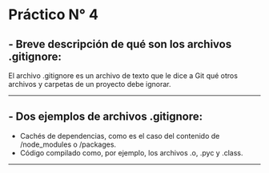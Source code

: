 # Práctico N° 4
## -	Breve descripción de qué son los archivos .gitignore:

El archivo .gitignore es un archivo de texto que le dice a Git qué otros archivos y carpetas de un proyecto debe ignorar.

___
## -	Dos ejemplos de archivos .gitignore:
-	Cachés de dependencias, como es el caso del contenido de /node_modules o /packages.
-	Código compilado como, por ejemplo, los archivos .o, .pyc y .class.

___
